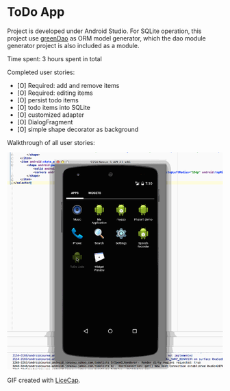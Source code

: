 # ToDo App

Project is developed under Android Studio. For SQLite operation, this project use [greenDao](http://greendao-orm.com/) as ORM model generator, which the dao module generator project is also included as a module.

Time spent: 3 hours spent in total

Completed user stories:
 * [O] Required: add and remove items
 * [O] Required: editing items
 * [O] persist todo items
 * [O] todo items into SQLite
 * [O] customized adapter
 * [O] DialogFragment
 * [O] simple shape decorator as background

Walkthrough of all user stories:

![Video Walkthrough](demo.gif)

GIF created with [LiceCap](http://www.cockos.com/licecap/).

